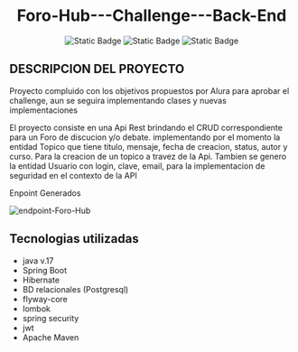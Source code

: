 <h1 align="center">Foro-Hub---Challenge---Back-End</h1>
<p align="center">
  <img alt="Static Badge" src="https://img.shields.io/badge/mavencentral-v4.0.0-blue">
  <img alt="Static Badge" src="https://img.shields.io/badge/java-v23-green">
  <img alt="Static Badge" src="https://img.shields.io/badge/STATUS-Finalizado-red">
</p>
<h2>DESCRIPCION DEL PROYECTO</h2>
<p>Proyecto compluido con los objetivos propuestos por Alura para aprobar el challenge, aun se seguira implementando clases y nuevas implementaciones</h2>
<p>El proyecto consiste en una Api Rest brindando el CRUD correspondiente para un Foro de discucion y/o debate.
implementando por el momento la entidad Topico que tiene titulo, mensaje, fecha de creacion, status, autor y curso. Para la creacion de un topico a travez de la Api.
Tambien se genero la entidad Usuario con login, clave, email, para la implementacion de seguridad en el contexto de la API</p>
<p>Enpoint Generados</p>
<img src="https://i.ibb.co/R72kY7v/endpoint-Foro-Hub.jpg" alt="endpoint-Foro-Hub" border="0">

<h2>Tecnologias utilizadas</h2>
<ul>
  <li>java v.17</li>
  <li>Spring Boot</li>
  <li>Hibernate</li>
  <li>BD relacionales (Postgresql) </li>
  <li>flyway-core</li> 
  <li>lombok</li> 
  <li>spring security</li> 
  <li>jwt</li> 
  <li>Apache Maven</li> 
</ul>

